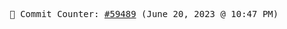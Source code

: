 <p align="center">
    <samp>
        📮 Commit Counter: <a href="https://github.com/Javascript-void0/Javascript-void0/commits/main">#59489</a> (June 20, 2023 @ 10:47 PM)
    </samp>
</p>